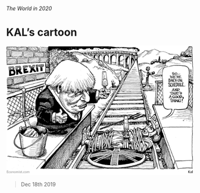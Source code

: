 ###### The World in 2020

# KAL’s cartoon 

![image](images/20191221_wwd000.jpg) 

> Dec 18th 2019 


